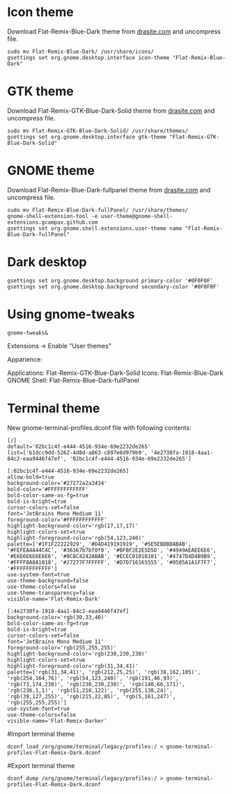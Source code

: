 
# Icon theme

Download Flat-Remix-Blue-Dark theme from [drasite.com](https://drasite.com/flat-remix) and uncompress file.

    sudo mv Flat-Remix-Blue-Dark/ /usr/share/icons/
    gsettings set org.gnome.desktop.interface icon-theme "Flat-Remix-Blue-Dark"


# GTK theme

Download Flat-Remix-GTK-Blue-Dark-Solid theme from [drasite.com](https://drasite.com/flat-remix-gtk) and uncompress file.

    sudo mv Flat-Remix-GTK-Blue-Dark-Solid/ /usr/share/themes/
    gsettings set org.gnome.desktop.interface gtk-theme "Flat-Remix-GTK-Blue-Dark-Solid"


# GNOME theme
Download Flat-Remix-Blue-Dark-fullpanel theme from [drasite.com](https://drasite.com/flat-remix-gnome) and uncompress file.

    sudo mv Flat-Remix-Blue-Dark-fullPanel/ /usr/share/themes/
    gnome-shell-extension-tool -e user-theme@gnome-shell-extensions.gcampax.github.com    
    gsettings set org.gnome.shell.extensions.user-theme name "Flat-Remix-Blue-Dark-fullPanel"
    

# Dark desktop

    gsettings set org.gnome.desktop.background primary-color '#0F0F0F'
    gsettings set org.gnome.desktop.background secondary-color '#0F0F0F'



    
    
# Using gnome-tweaks
    
    gnome-tweaks&

Extensions -> Enable "User themes"

Apparience:

Applications: Flat-Remix-GTK-Blue-Dark-Solid
Icons: Flat-Remix-Blue-Dark
GNOME Shell: Flat-Remix-Blue-Dark-fullPanel





# Terminal theme 

New gnome-terminal-profiles.dconf file with following contents:

    [/]
    default='02bc1c4f-e444-4516-934e-69e2232de265'
    list=['b1dcc9dd-5262-4d8d-a863-c897e6d979b9', '4e2730fa-1918-4aa1-84c2-eaa9446f47ef', '02bc1c4f-e444-4516-934e-69e2232de265']
    
    [:02bc1c4f-e444-4516-934e-69e2232de265]
    allow-bold=true
    background-color='#27272a2a3434'
    bold-color='#FFFFFFFFFFFF'
    bold-color-same-as-fg=true
    bold-is-bright=true
    cursor-colors-set=false
    font='JetBrains Mono Medium 11'
    foreground-color='#FFFFFFFFFFFF'
    highlight-background-color='rgb(17,17,17)'
    highlight-colors-set=true
    highlight-foreground-color='rgb(54,123,240)'
    palette=['#1F1F22222929', '#D4D419191919', '#5E5EBDBDABAB', '#FEFEA4A44C4C', '#36367b7bf0f0', '#BFBF2E2E5D5D', '#4949AEAEE6E6', '#E6E6E6E6E6E6', '#8C8C4242ABAB', '#ECEC01010101', '#4747D4D4B9B9', '#FFFF8A8A1818', '#27277F7FFFFF', '#D7D716165555', '#0505A1A1F7F7', '#FFFFFFFFFFFF']
    use-system-font=true
    use-theme-background=false
    use-theme-colors=false
    use-theme-transparency=false
    visible-name='Flat-Remix-Dark'
    
    [:4e2730fa-1918-4aa1-84c2-eaa9446f47ef]
    background-color='rgb(30,33,40)'
    bold-color-same-as-fg=true
    bold-is-bright=true
    cursor-colors-set=false
    font='JetBrains Mono Medium 11'
    foreground-color='rgb(255,255,255)'
    highlight-background-color='rgb(230,230,230)'
    highlight-colors-set=true
    highlight-foreground-color='rgb(31,34,41)'
    palette=['rgb(31,34,41)', 'rgb(212,25,25)', 'rgb(38,162,105)', 'rgb(254,164,76)', 'rgb(54,123,240)', 'rgb(191,46,93)', 'rgb(73,174,230)', 'rgb(230,230,230)', 'rgb(140,66,171)', 'rgb(236,1,1)', 'rgb(51,218,122)', 'rgb(255,138,24)', 'rgb(39,127,255)', 'rgb(215,22,85)', 'rgb(5,161,247)', 'rgb(255,255,255)']
    use-system-font=true
    use-theme-colors=false
    visible-name='Flat-Remix-Darker'


#Import terminal theme

    dconf load /org/gnome/terminal/legacy/profiles:/ < gnome-terminal-profiles-Flat-Remix-Dark.dconf

#Export terminal theme

    dconf dump /org/gnome/terminal/legacy/profiles:/ > gnome-terminal-profiles-Flat-Remix-Dark.dconf



